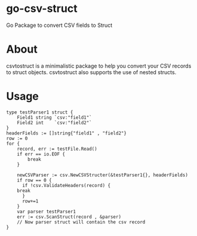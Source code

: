 # go-csv-struct
Go Package to convert CSV fields to Struct

# About

csvtostruct is a minimalistic package to help you convert your CSV records to struct objects. csvtostruct also supports the 
use of nested structs.

# Usage

```
type testParser1 struct {
	Field1 string `csv:"field1"`
	Field2 int    `csv:"field2"`
}
headerFields := []string{"field1" , "field2"}
row := 0
for {
	record, err := testFile.Read()
	if err == io.EOF {
		break
	}
		
    newCSVParser := csv.NewCSVStructer(&testParser1{}, headerFields)
    if row == 0 {
      if !csv.ValidateHeaders(record) {
	break
      }
      row+=1
    }
    var parser testParser1
    err := csv.ScanStruct(record , &parser)
    // Now parser struct will contain the csv record
}
```
